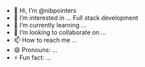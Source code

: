 - 👋 Hi, I’m @nibpointers
- 👀 I’m interested in ... Full stack development
- 🌱 I’m currently learning ...
- 💞️ I’m looking to collaborate on ...
- 📫 How to reach me ...
- 😄 Pronouns: ...
- ⚡ Fun fact: ...

<!---
nibpointers/nibpointers is a ✨ special ✨ repository because its `README.md` (this file) appears on your GitHub profile.
You can click the Preview link to take a look at your changes.
--->
